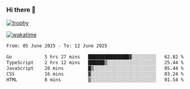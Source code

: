### Hi there 👋

[![trophy](https://github-profile-trophy.vercel.app/?username=cxnky&theme=dracula)](https://github.com/ryo-ma/github-profile-trophy)

[![wakatime](https://wakatime.com/badge/user/1c39c599-5497-41b9-a5be-2c4676e7fd23.svg)](https://wakatime.com/@1c39c599-5497-41b9-a5be-2c4676e7fd23)
<!--START_SECTION:waka-->

```txt
From: 05 June 2025 - To: 12 June 2025

Go            5 hrs 27 mins   ███████████████▓░░░░░░░░░   62.82 %
TypeScript    2 hrs 12 mins   ██████▒░░░░░░░░░░░░░░░░░░   25.44 %
JavaScript    28 mins         █▒░░░░░░░░░░░░░░░░░░░░░░░   05.44 %
CSS           16 mins         ▓░░░░░░░░░░░░░░░░░░░░░░░░   03.24 %
HTML          8 mins          ▒░░░░░░░░░░░░░░░░░░░░░░░░   01.54 %
```

<!--END_SECTION:waka-->
